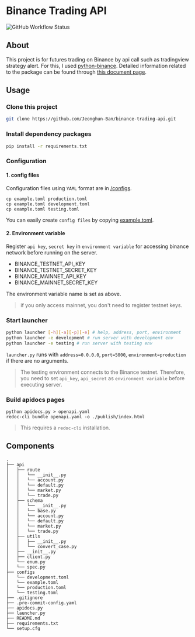 Binance Trading API
===

![GitHub Workflow Status](https://img.shields.io/github/workflow/status/Jeonghun-Ban/binance-trading-api/Deploy%20API%20docs?style=flat-square)

About
---

This project is for futures trading on Binance by api call such as tradingview strategy alert. For this, I used [python-binance](https://github.com/sammchardy/python-binance). Detailed information related to the package can be found through [this document page](https://python-binance.readthedocs.io/en/latest/index.html#).

Usage
---

### Clone this project

```bash
git clone https://github.com/Jeonghun-Ban/binance-trading-api.git
```

### Install dependency packages

```bash
pip install -r requirements.txt
```

### Configuration

#### 1. config files

Configuration files using `YAML` format are in [/configs](/configs).

```
cp example.toml production.toml
cp example.toml development.toml
cp example.toml testing.toml
```

You can easily create `config files` by copying [example.toml](/configs/example.toml). 

#### 2. Environment variable

Register `api key`, `secret key` in `environment variable` for accessing binance network before running on the server.

- BINANCE_TESTNET_API_KEY
- BINANCE_TESTNET_SECRET_KEY
- BINANCE_MAINNET_API_KEY
- BINANCE_MAINNET_SECRET_KEY

The environment variable name is set as above.

> if you only access mainnet, you don't need to register testnet keys.

### Start launcher

```bash
python launcher [-h][-a][-p][-e] # help, address, port, environment
python launcher -e development # run server with development env
python launcher -e testing # run server with testing env
```

`launcher.py` runs with `address=0.0.0.0`, `port=5000`, `environment=production` if there are no arguments.

> The testing environment connects to the Binance testnet. Therefore, you need to set `api_key`, `api_secret` as `environment variable` before executing server.


### Build apidocs pages

```
python apidocs.py > openapi.yaml
redoc-cli bundle openapi.yaml -o ./publish/index.html
```

> This requires a `redoc-cli` installation. 

Components
---

```
.
├── api
│   ├── route
│   │   └── __init__.py
│   │   └── account.py
│   │   └── default.py
│   │   └── market.py
│   │   └── trade.py
│   ├── schema
│   │   └── __init__.py
│   │   └── base.py
│   │   └── account.py
│   │   └── default.py
│   │   └── market.py
│   │   └── trade.py
│   ├── utils
│   │   ├── __init__.py
│   │   └── convert_case.py
│   ├── __init__.py
│   ├── client.py
│   └── enum.py
│   └── spec.py
├── configs
│   └── development.toml
│   └── example.toml
│   └── production.toml
│   └── testing.toml
├── .gitignore
├── .pre-commit-config.yaml
├── apidocs.py
├── launcher.py
├── README.md
├── requirements.txt
└── setup.cfg
```
